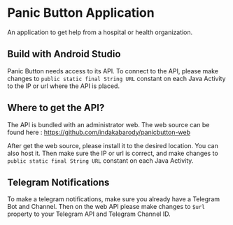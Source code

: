 Panic Button Application
=======
An application to get help from a hospital or health organization.

Build with Android Studio
-------------------------
Panic Button needs access to its API. To connect to the API, please make changes to
`public static final String URL` constant on each Java Activity to the IP or url
where the API is placed.

Where to get the API?
-------------------------
The API is bundled with an administrator web. The web source can be found here :
https://github.com/indakabarody/panicbutton-web

After get the web source, please install it to the desired location. You can also host it.
Then make sure the IP or url is correct, and make changes to `public static final String URL`
constant on each Java Activity.

Telegram Notifications
-------------------------
To make a telegram notifications, make sure you already have a Telegram Bot and Channel. Then
on the web API please make changes to `$url` property to your Telegram API and Telegram Channel ID.